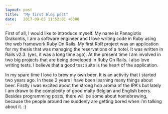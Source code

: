 ```yaml
---
layout: post
title:  "My first blog post"
date:   2017-09-05 11:52:01 +0300
---
```


First of all, I would like to introduce myself.
My name is Panagiotis Drakontis, I am a software engineer and I love writing code in Ruby using the web framework Ruby On Rails.
My first RoR project was an application for my thesis that was managing the reservations of a hotel. It was written in Rails v2.3. (yes, it was a long time ago).
At the present time I am involved in two big projects that are being developed in Ruby On Rails.
I also love writing tests. I believe that a good test suite is the heart of the application.

In my spare time I love to brew my own beer. It is an activity that i started two years ago.
In these 2 years i have been learning many things about beer. Firstly i was excited about the strong hop aroma of the IPA's but lately I am drawn to the complexity of good malty Belgian and English beers. Besides programming posts, there will be some about homebrewing, because the people around me suddenly are getting bored when i'm talking about it. :)